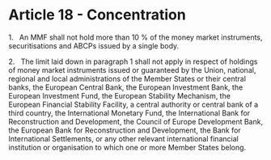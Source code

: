 # Article 18 - Concentration


1.   An MMF shall not hold more than 10 % of the money market instruments, securitisations and ABCPs issued by a single body.

2.   The limit laid down in paragraph 1 shall not apply in respect of holdings of money market instruments issued or guaranteed by the Union, national, regional and local administrations of the Member States or their central banks, the European Central Bank, the European Investment Bank, the European Investment Fund, the European Stability Mechanism, the European Financial Stability Facility, a central authority or central bank of a third country, the International Monetary Fund, the International Bank for Reconstruction and Development, the Council of Europe Development Bank, the European Bank for Reconstruction and Development, the Bank for International Settlements, or any other relevant international financial institution or organisation to which one or more Member States belong.

